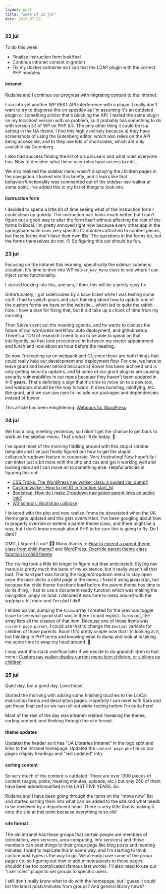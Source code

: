 ```yaml
---
layout: post
title: "week of 22 jul"
date: 2019-07-22
---
```


### 22 jul 

To do this week:
- Finalize instruction form look/feel
- Continue intranet content migration
- Fix my docker container so I can test the LDAP plugin with the correct PHP modules

#### intranet

Rudaina and I continue our progress with migrating content to the intranet. 

I ran into yet another WP REST API interference with a plugin. I really don't want to try to diagnose this on appsdev as I'm assuming it's an outdated plugin or something similar that's blocking the API. I tested the same plugin on my localhost version with no problem, so it probably has something to do with version 5.1 of WP on PHP 5.5. The only other thing it could be is a setting in the UA theme. I find this highly unlikely because a) they have screenshots of using the Gutenberg editor, which also relies on the API being accessible, and b) they use lots of shortcodes, which are only available via Gutenberg. 

I also had success finding the list of drupal users and what roles everyone has. Now to decipher what these user roles have access to edit...

We also realized the sidebar menu wasn't displaying the children pages in the navigation. I looked into this briefly, and it looks like that behavior/functionality was commented out of the sidebar nav walker at some point. I've added this to my list of things to look into.

#### instruction form

I decided to spend a little bit of time seeing what of the instruction form I could clean up quickly. The instruction part looks much better, but I can't figure out a good way to alter the form itself without affecting the rest of the forms in libcal. I'm pretty annoyed right now because every other app in the springshare suite uses very specific ID numbers attached to content pieces, but these forms don't have their own IDs! The questions in the forms do, but the forms themselves do not. :expressionless: So figuring this out should be fun.

### 23 jul

Focusing on the intranet this morning, specifically the sidebar submenu situation. It's time to dive into WP `Walker_Nav_Menu` class to see where I can inject some functionality.

I started looking into this, and yes, I think this will be a pretty easy fix.

Unfortunately, I got sidetracked by a kace ticket while I was testing some stuff. I had to switch gears and start thinking about how to update one of the custom forms we have on the website... which led to quite the rabbit hole. I have a plan for fixing that, but it did take up a chunk of time from my morning.

Then Steven sent out the meeting agenda, and he wants to discuss the future of our wordpress workflow, auto deployment, and github setup. There's a TON of research I need to do to be able to speak on that intelligently, so that took precedence in between my doctor appointment and lunch and now about an hour before the meeting.

So now I'm reading up on webpack and CI, since those are both things that could really help our development and deployment flow. For one, we have to leave grunt and bower behind because a) Bower has been archived and is only getting security updates, and b) some of our grunt plugins are causing security vulnerabilities in our repos because they haven't been updated in 4-5 **years**. That's definitely a sign that it's time to move on to a new tool, and webpack should be the way forward. It does bundling, minifying, etc. like grunt, and we can use npm to include our packages and dependencies instead of bower. 

This article has been enlightening: [Webpack for WordPress](https://carrieforde.com/webpack-wordpress/)

### 24 jul

We had a long meeting yesterday, so I didn't get the chance to get back to work on the sidebar menu. That's what I'll do today. :raised_hands:

I've spent most of the morning fiddling around with this stupid sidebar template and I've just finally figured out how to get the stupid collapse/dropdown feature to cooperate. Very frustrating! Now hopefully I can tinker just a bit more with the php and css and get it working well and looking nice and I can move on to something else. Helpful articles in figuring this out:
- [CSS Tricks: The WordPress nav walker class: a guided var_dump()](https://css-tricks.com/the-wordpress-nav-walker-class-a-guided-var_dump/)
- [Custom walker: How to get ID in function start_lvl](https://wordpress.stackexchange.com/questions/62054/custom-walker-how-to-get-id-in-function-start-lvl?rq=1)
- [Bootstrap: How do I make Dropdown navigation parent links an active link?](https://stackoverflow.com/questions/25692514/bootstrap-how-do-i-make-dropdown-navigation-parent-links-an-active-link)
- [W3 schools: Bootstrap collapse](https://www.w3schools.com/bootstrap/bootstrap_collapse.asp)

I tinkered with the php and now realize I'mma be devastated when the UA theme gets updated and this gets overwritten. I've been googling about how to properly override or extend a parent theme class, and there might be a way, but I don't know enough about PHP to be sure this is going to fly. Do I dare? 

OMG, I figured it out! :tada::sparkles: Many thanks to [How to extend a parent theme class from child theme?](https://wordpress.org/support/topic/how-to-extend-a-parent-theme-class-from-child-theme-in/) and [WordPress: Override parent theme class function in child theme](https://stackoverflow.com/questions/53293310/wordpress-override-parent-theme-class-function-in-child-theme)

The styling took a little bit longer to figure out than anticipated. Styling nav menus is pretty much the bane of my existence, but it really wasn't all that bad. The hard part was forcing the toggle/dropdown menu to stay open once the user clicks a child page in the menu. I fixed it using javascript, but because the child theme functions load before the parent theme has time to do its thing, I had to use a document ready function which was making the navigation jumpy on load. I decided it was time to mess around with the wp/php a bit more and I'm glad I did!

I ended up var_dumping the `$item` array I created for the previous toggle issue to see what good stuff was in there I could exploit. Turns out, the array lists all the classes of that item. Because one of those items was `current-page-parent`, I could use that to change the `$output` variable for children of those parents. Boom! It's pretty simple now that I'm looking at it, but thinking in PHP terms and knowing what to dump and look at is taking me some time to wrap my head around. :100: 

I may want this stack overflow later if we decide to do grandchildren in that menu: [Custom nav walker display current menu item children, or siblings no children](https://wordpress.stackexchange.com/questions/83388/custom-nav-walker-display-current-menu-item-children-or-siblings-on-no-children)

### 25 jul

Quiet day, but a good day. Love those.

Started the morning with adding some finishing touches to the LibCal instruction forms and description pages. Hopefully I can meet with Sara and get those finalized so we can roll out wider testing before I'm outta here!

Most of the rest of the day was intranet-related: tweaking the theme, sorting content, and thinking through the site format. 

#### theme updates

Updated the header so it has "UA Libraries Intranet" in the logo spot and links to the intranet homepage. Updated the `content-page.php` file so our pages display headings and "last updated" info. 

#### sorting content

So very much of the content is outdated. There are over 1300 pieces of content (pages, posts, meeting minutes, uploads, etc.) but only 250 of them have been added/modified in the LAST FIVE YEARS. So. 

Rudaina and I have been going through the items on the "move now" list and started sorting them into what can be added to the site and what needs to be reviewed by a department head. There is very little that is making it onto the site at this point because everything is so old! 

#### site format

The old intranet has these groups that certain people are members of (circulation, web services, area computing, info services) and those members can post things to their group page like blog posts and meeting minutes. I want to replicate this in some way, and I'm starting to think custom post types is the way to go. We already have some of the group pages up, so figuring out how to add minutes/posts to those pages shouldn't be too complicated (famous last words). I'll also need to use our "user roles" plugin to set groups to specific users. 

I still don't really know what to do with the homepage, but I guess it could list the latest posts/minutes from groups? And general library news?
